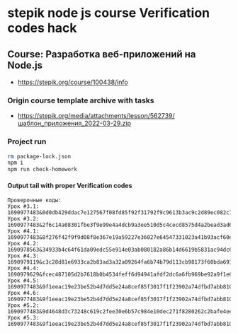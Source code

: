 # stepik node js course Verification codes hack

## Course: Разработка веб-приложений на Node.js
- https://stepik.org/course/100438/info

### Origin course template archive with tasks
- https://stepik.org/media/attachments/lesson/562739/шаблон_приложения_2022-03-29.zip

### Project run
```bash
rm package-lock.json
npm i
npm run check-homework
```

#### Output tail with proper Verification codes
~~~
Проверочные коды:
Урок #3.1: 1690977483&0d0db429ddac7e127567f08fd85f92f31792f9c9613b3ac9c2d89ec082c7ca02
Урок #3.2: 1690977483&2f6c14a08301fbe3f9e99e4a4dcb9a3ee510d5c4cecd8575d4a2bead3ad6cb77
Урок #4.1: 1690977483&8f276f42f9f9d08f8e367e19a59227e36027e64547331023a41b93acf60e892b
Урок #4.2: 1690978563&34933b4c64f61da09edc55e914e03ab080182a86b14d6619b5831ac94dc6a26c
Урок #4.3: 1690979119&c3c28d81e6933ca2b83ad3a32a09264fa6b74b79d113cb98173f60bda69106b4
Урок #4.4: 1690979629&fcec487105d2b7618b0b4534feff6d94941afdf2dc6a6fb969be92a9f1e6b375
Урок #4.5: 1690977483&9f1eeac19e23be52b4d7dd5e24a8cef85f3017f1f23902a74dfbd7abb8106ea1
Урок #4.6: 1690977483&9f1eeac19e23be52b4d7dd5e24a8cef85f3017f1f23902a74dfbd7abb8106ea1
Урок #5.2: 1690977483&9d4648d3c73248c619c2fee30e6b57c984e10dec271f8280262c2bafe4ee66ae
Урок #5.3: 1690977483&9f1eeac19e23be52b4d7dd5e24a8cef85f3017f1f23902a74dfbd7abb8106ea1

~~~